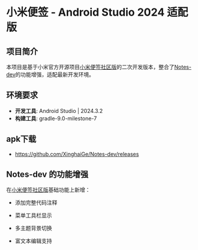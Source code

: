 # 小米便签 - Android Studio 2024 适配版



## 项目简介
本项目是基于小米官方开源项目[小米便签社区版](https://github.com/MiCode/Notes)的二次开发版本，整合了[Notes-dev](https://github.com/cecildelakers/Notes-dev)的功能增强，适配最新开发环境。



## 环境要求
- **开发工具**: Android Studio | 2024.3.2
- **构建工具**: gradle-9.0-milestone-7



## apk下载
- https://github.com/XinghaiGe/Notes-dev/releases



## Notes-dev 的功能增强

在[小米便签社区版](https://github.com/MiCode/Notes)基础功能上新增：

- 添加完整代码注释

- 菜单工具栏显示
- 多主题背景切换
- 富文本编辑支持
